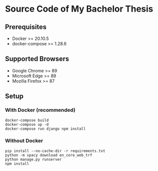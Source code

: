 # Source Code of My Bachelor Thesis

## Prerequisites

* Docker >= 20.10.5
* docker-compose >= 1.28.6

## Supported Browsers

* Google Chrome >= 89
* Microsoft Edge >= 89
* Mozilla Firefox >= 87

## Setup

### With Docker (recommended)

```
docker-compose build
docker-compose up -d
docker-compose run django npm install
```

### Without Docker

```
pip install --no-cache-dir -r requirements.txt
python -m spacy download en_core_web_trf
python manage.py runserver
npm install
```
